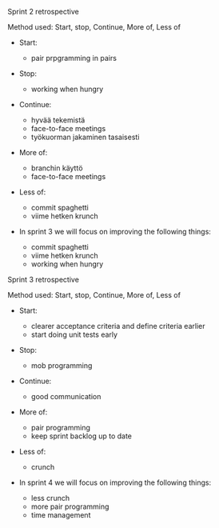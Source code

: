 Sprint 2 retrospective

Method used: Start, stop, Continue, More of, Less of

- Start:
    - pair prpgramming in pairs 
- Stop:
    - working when hungry
- Continue:
    - hyvää tekemistä
    - face-to-face meetings
    - työkuorman jakaminen tasaisesti
- More of:
    - branchin käyttö
    - face-to-face meetings
- Less of:
    - commit spaghetti
    - viime hetken krunch


- In sprint 3 we will focus on improving the following things:
    - commit spaghetti
    - viime hetken krunch
    - working when hungry


Sprint 3 retrospective

Method used: Start, stop, Continue, More of, Less of

- Start:
    - clearer acceptance criteria and define criteria earlier
    - start doing unit tests early
- Stop:
    - mob programming
- Continue:
    - good communication
- More of:
    - pair programming
    - keep sprint backlog up to date
- Less of:
   - crunch


- In sprint 4 we will focus on improving the following things:
    - less crunch
    - more pair programming
    - time management
